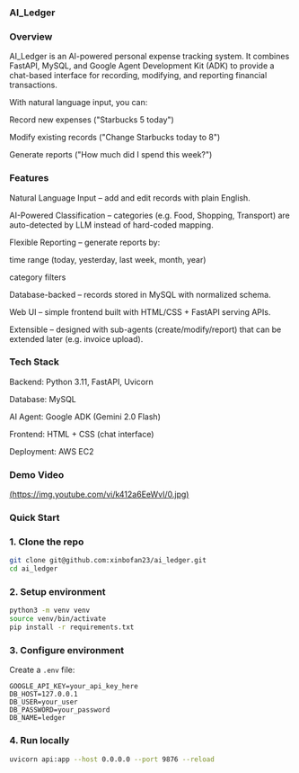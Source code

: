 ### AI_Ledger
### Overview

AI_Ledger is an AI-powered personal expense tracking system.
It combines FastAPI, MySQL, and Google Agent Development Kit (ADK) to provide a chat-based interface for recording, modifying, and reporting financial transactions.

With natural language input, you can:

Record new expenses ("Starbucks 5 today")

Modify existing records ("Change Starbucks today to 8")

Generate reports ("How much did I spend this week?")

### Features

Natural Language Input – add and edit records with plain English.

AI-Powered Classification – categories (e.g. Food, Shopping, Transport) are auto-detected by LLM instead of hard-coded mapping.

Flexible Reporting – generate reports by:

time range (today, yesterday, last week, month, year)

category filters

Database-backed – records stored in MySQL with normalized schema.

Web UI – simple frontend built with HTML/CSS + FastAPI serving APIs.

Extensible – designed with sub-agents (create/modify/report) that can be extended later (e.g. invoice upload).

### Tech Stack

Backend: Python 3.11, FastAPI, Uvicorn

Database: MySQL 

AI Agent: Google ADK (Gemini 2.0 Flash)

Frontend: HTML + CSS (chat interface)

Deployment: AWS EC2


### Demo Video

[(https://img.youtube.com/vi/k412a6EeWvI/0.jpg)](https://youtu.be/k412a6EeWvI)

### Quick Start
### 1. Clone the repo
```bash
git clone git@github.com:xinbofan23/ai_ledger.git
cd ai_ledger
```

### 2. Setup environment
```bash
python3 -m venv venv
source venv/bin/activate
pip install -r requirements.txt
```

### 3. Configure environment
Create a `.env` file:
```env
GOOGLE_API_KEY=your_api_key_here
DB_HOST=127.0.0.1
DB_USER=your_user
DB_PASSWORD=your_password
DB_NAME=ledger
```

### 4. Run locally
```bash
uvicorn api:app --host 0.0.0.0 --port 9876 --reload
```

